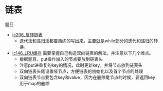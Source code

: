 # 链表

题目

- [lc206_反转链表](../src/test/java/cn/com/xvym/algorithm/leetcode/Lc206Test.java)
    - 迭代法和递归法都要熟练的写出来。主要就是while部分的迭代和递归的转换。
- [lc146_LRU缓存](../src/test/java/cn/com/xvym/algorithm/leetcode/Lc146Test.java)
  需要掌握自己构造双向链表的解法，并注意以下几个难点。
    - 根据题意，put操作加入的节点要放到链表头
    - 注意put进重复的key的情况，此时更新key，并将节点放到链表头
    - 双向链表头尾设置哑节点，方便链表的初始化以及首个节点的处理
    - 双向链表节点要包含key和value，因为在删除尾节点的时候，要返回key用于map的删除